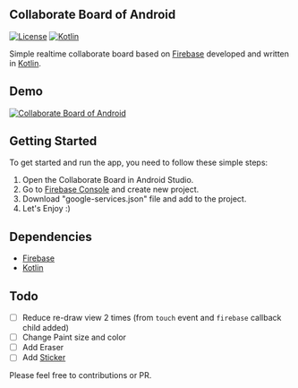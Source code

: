 ## Collaborate Board of Android
[![License](http://img.shields.io/badge/License-MIT-green.svg?style=flat)](https://github.com/minibugdev/Collaborate-Board/blob/master/LICENSE)
[![Kotlin](https://img.shields.io/badge/kotlin-1.1.1-blue.svg)](http://kotlinlang.org)

Simple realtime collaborate board based on [Firebase](https://firebase.google.com/docs/android/setup) developed and written in [Kotlin](http://kotlinlang.org).

## Demo
[![Collaborate Board of Android](https://www.youtube.com/yt/img/logo_1x.png)](https://www.youtube.com/watch?v=kOzvKCd6w5Y)

## Getting Started

To get started and run the app, you need to follow these simple steps:

1. Open the Collaborate Board in Android Studio.
2. Go to [Firebase Console](https://console.firebase.google.com/) and create new project.
3. Download "google-services.json" file and add to the project.
4. Let's Enjoy :)

## Dependencies
- [Firebase](https://firebase.google.com/docs/android/setup)
- [Kotlin](http://kotlinlang.org)

## Todo
- [ ] Reduce re-draw view 2 times (from `touch` event and `firebase` callback child added)
- [ ] Change Paint size and color
- [ ] Add Eraser
- [ ] Add [Sticker](https://medium.com/uptech-team/how-to-create-snapchat-like-stickers-for-android-50512957c351#.5abwfbcwq)

Please feel free to contributions or PR.
